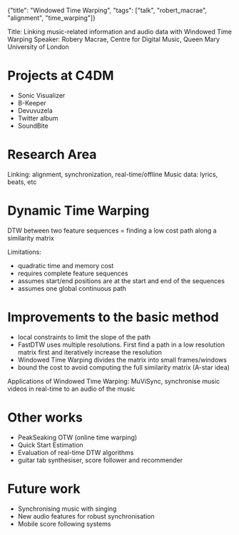 {"title": "Windowed Time Warping", "tags": ["talk", "robert_macrae", "alignment", "time_warping"]}

Title: Linking music-related information and audio data with Windowed Time Warping
Speaker: Robery Macrae, Centre for Digital Music, Queen Mary University of
London

# Projects at C4DM
* Sonic Visualizer
* B-Keeper
* Devuvuzela
* Twitter album
* SoundBite

# Research Area
Linking: alignment, synchronization, real-time/offline
Music data: lyrics, beats, etc

# Dynamic Time Warping
DTW between two feature sequences = finding a low cost path along a similarity
matrix

Limitations:
* quadratic time and memory cost
* requires complete feature sequences
* assumes start/end positions are at the start and end of the sequences
* assumes one global continuous path

# Improvements to the basic method
* local constraints to limit the slope of the path
* FastDTW uses multiple resolutions. First find a path in a low resolution matrix
first and iteratively increase the resolution
* Windowed Time Warping divides the matrix into small frames/windows
* bound the cost to avoid computing the full similarity matrix (A-star idea)

Applications of Windowed Time Warping: MuViSync, synchronise music videos in
real-time to an audio of the music

# Other works
* PeakSeaking OTW (online time warping)
* Quick Start Estimation
* Evaluation of real-time DTW algorithms
* guitar tab synthesiser, score follower and recommender

# Future work
* Synchronising music with singing
* New audio features for robust synchronisation
* Mobile score following systems
